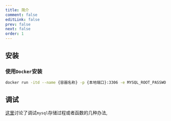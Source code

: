 ```yaml
---
title: 简介
comment: false
editLink: false
prev: false
next: false
order: 1
---
```


## 安装

### 使用`Docker`安装

```bash
docker run -itd --name {容器名称} -p {本地端口}:3306 -e MYSQL_ROOT_PASSWORD={root密码} mysql:{版本}
```

<CommandBuilder :editors='[
{
"label": "容器名称",
"placeholder": "docker容器的名称",
"field": "dockerContainerName",
"type": "text",
"defaultValue": "mysql"
},
{
"label": "本地端口",
"placeholder": "映射到docker容器的3306端口",
"field": "localPort",
"type": "number",
"defaultValue": 3306
},
{
"label": "root密码",
"placeholder": "mysql root用户的密码",
"field": "rootPassword",
"type": "text"
},
{
"label": "版本",
"placeholder": "mysql的版本",
"field": "version",
"type": "select",
"options": [ "5.7", "8.0","8.3.0","latest" ],
"defaultValue": "latest"
}
]' cmdTemplate="docker run -itd --name {dockerContainerName} -p {localPort}:3306 -e MYSQL_ROOT_PASSWORD={rootPassword} mysql:{version}" />

## 调试

[这里](https://stackoverflow.com/questions/273437/how-do-you-debug-mysql-stored-procedures)讨论了调试`mysql`存储过程或者函数的几种办法,

